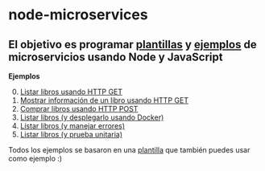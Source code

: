 # node-microservices
El objetivo es programar [plantillas](./00-template) y [ejemplos](./01-examples) de microservicios usando Node y JavaScript
---

**Ejemplos**

0. [Listar libros usando HTTP GET](./01-examples/00-get)
1. [Mostrar información de un libro usando HTTP GET](./01-examples/01-get-with-params)
2. [Comprar libros usando HTTP POST](./01-examples/02-post-with-params) 
3. [Listar libros (y desplegarlo usando Docker)](./01-examples/03-get-and-docker)
4. [Listar libros (y manejar errores)](./01-examples/04-get-and-exception-handling)
5. [Listar libros (y prueba unitaria)](./01-examples/05-get-and-unit-test)

Todos los ejemplos se basaron en una [plantilla](./00-template) que también puedes usar como ejemplo :)